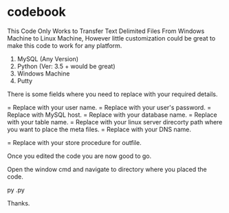 # codebook
This Code Only Works to Transfer Text Delimited Files From Windows Machine to Linux Machine, However little customization could be great to make this code to work for any platform.

<prerequisite>
  
  1. MySQL (Any Version)
  2. Python (Ver: 3.5 + would be great)
  3. Windows Machine
  4. Putty

  There is some fields where you need to replace with your required details.

  <div class="footer">
  <mysql_user> = Replace with your user name.</h1>
  <mysql_password> = Replace with your user's password.
  <mysql_host> = Replace with MySQL host.
  <mysql_database> = Replace with your database name.
  <mysql_table> = Replace with your table name.
  <Target Directory Path of Linux Server> = Replace with your linux server direcorty path where you want to place the meta files.
  <DNS> = Replace with your DNS name.
  
  <Store Proc For OutFile> = Replace with your store procedure for outfile.
  </div>
  Once you edited the code you are now good to go.

  Open the window cmd and navigate to directory where you placed the code.

  py <name of file>.py

  Thanks.
